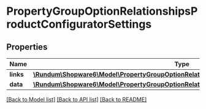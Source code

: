 # PropertyGroupOptionRelationshipsProductConfiguratorSettings

## Properties
Name | Type | Description | Notes
------------ | ------------- | ------------- | -------------
**links** | [**\Rundum\Shopware6\Model\PropertyGroupOptionRelationshipsProductConfiguratorSettingsLinks**](PropertyGroupOptionRelationshipsProductConfiguratorSettingsLinks.md) |  | [optional] 
**data** | [**\Rundum\Shopware6\Model\PropertyGroupOptionRelationshipsProductConfiguratorSettingsData[]**](PropertyGroupOptionRelationshipsProductConfiguratorSettingsData.md) |  | [optional] 

[[Back to Model list]](../../README.md#documentation-for-models) [[Back to API list]](../../README.md#documentation-for-api-endpoints) [[Back to README]](../../README.md)

